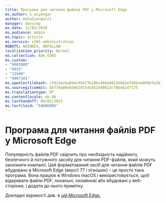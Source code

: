 ```yaml
---
title: Програма для читання файлів PDF у Microsoft Edge
ms.author: v-aiyengar
author: AshaIyengar21
manager: dansimp
ms.date: 12/03/2020
ms.audience: Admin
ms.topic: article
ms.service: o365-administration
ROBOTS: NOINDEX, NOFOLLOW
localization_priority: Normal
ms.collection: Adm_O365
ms.custom:
- "9003880"
- "6933"
- "11940"
- "9007101"
ms.openlocfilehash: c7d13ac6a84dc95477b18bc460a98134b02efd6bae0096fe2038da13b5e3a07d
ms.sourcegitcommit: b5f7da89a650d2915dc652449623c78be6247175
ms.translationtype: MT
ms.contentlocale: uk-UA
ms.lasthandoff: 08/05/2021
ms.locfileid: "54086905"
---
```

# <a name="pdf-reader-in-microsoft-edge"></a>Програма для читання файлів PDF у Microsoft Edge

Популярність файлів PDF свідчить про необхідність надійного, безпечного й потужного засобу для читання PDF-файлів, який можуть захизнати компанії. Цей форматований засіб для читання файлів PDF вбудовано в Microsoft Edge (версії 77 і пізніших) – це просто така програма. Вона працює в Windows macOS і використовується, щоб відкривати файли PDF, локальні, онлайнові або вбудовані у веб-сторінки, і додати до нього примітку.

Докладні відомості див. в [цій Microsoft Edge.](https://go.microsoft.com/fwlink/?linkid=2140005)
